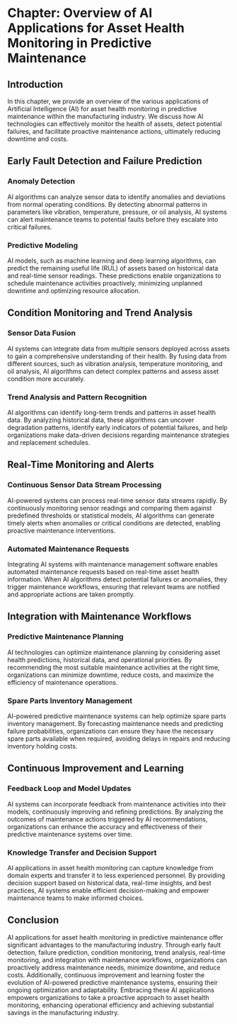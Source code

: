 Chapter: Overview of AI Applications for Asset Health Monitoring in Predictive Maintenance
==========================================================================================

Introduction
------------

In this chapter, we provide an overview of the various applications of Artificial Intelligence (AI) for asset health monitoring in predictive maintenance within the manufacturing industry. We discuss how AI technologies can effectively monitor the health of assets, detect potential failures, and facilitate proactive maintenance actions, ultimately reducing downtime and costs.

Early Fault Detection and Failure Prediction
--------------------------------------------

### Anomaly Detection

AI algorithms can analyze sensor data to identify anomalies and deviations from normal operating conditions. By detecting abnormal patterns in parameters like vibration, temperature, pressure, or oil analysis, AI systems can alert maintenance teams to potential faults before they escalate into critical failures.

### Predictive Modeling

AI models, such as machine learning and deep learning algorithms, can predict the remaining useful life (RUL) of assets based on historical data and real-time sensor readings. These predictions enable organizations to schedule maintenance activities proactively, minimizing unplanned downtime and optimizing resource allocation.

Condition Monitoring and Trend Analysis
---------------------------------------

### Sensor Data Fusion

AI systems can integrate data from multiple sensors deployed across assets to gain a comprehensive understanding of their health. By fusing data from different sources, such as vibration analysis, temperature monitoring, and oil analysis, AI algorithms can detect complex patterns and assess asset condition more accurately.

### Trend Analysis and Pattern Recognition

AI algorithms can identify long-term trends and patterns in asset health data. By analyzing historical data, these algorithms can uncover degradation patterns, identify early indicators of potential failures, and help organizations make data-driven decisions regarding maintenance strategies and replacement schedules.

Real-Time Monitoring and Alerts
-------------------------------

### Continuous Sensor Data Stream Processing

AI-powered systems can process real-time sensor data streams rapidly. By continuously monitoring sensor readings and comparing them against predefined thresholds or statistical models, AI algorithms can generate timely alerts when anomalies or critical conditions are detected, enabling proactive maintenance interventions.

### Automated Maintenance Requests

Integrating AI systems with maintenance management software enables automated maintenance requests based on real-time asset health information. When AI algorithms detect potential failures or anomalies, they trigger maintenance workflows, ensuring that relevant teams are notified and appropriate actions are taken promptly.

Integration with Maintenance Workflows
--------------------------------------

### Predictive Maintenance Planning

AI technologies can optimize maintenance planning by considering asset health predictions, historical data, and operational priorities. By recommending the most suitable maintenance activities at the right time, organizations can minimize downtime, reduce costs, and maximize the efficiency of maintenance operations.

### Spare Parts Inventory Management

AI-powered predictive maintenance systems can help optimize spare parts inventory management. By forecasting maintenance needs and predicting failure probabilities, organizations can ensure they have the necessary spare parts available when required, avoiding delays in repairs and reducing inventory holding costs.

Continuous Improvement and Learning
-----------------------------------

### Feedback Loop and Model Updates

AI systems can incorporate feedback from maintenance activities into their models, continuously improving and refining predictions. By analyzing the outcomes of maintenance actions triggered by AI recommendations, organizations can enhance the accuracy and effectiveness of their predictive maintenance systems over time.

### Knowledge Transfer and Decision Support

AI applications in asset health monitoring can capture knowledge from domain experts and transfer it to less experienced personnel. By providing decision support based on historical data, real-time insights, and best practices, AI systems enable efficient decision-making and empower maintenance teams to make informed choices.

Conclusion
----------

AI applications for asset health monitoring in predictive maintenance offer significant advantages to the manufacturing industry. Through early fault detection, failure prediction, condition monitoring, trend analysis, real-time monitoring, and integration with maintenance workflows, organizations can proactively address maintenance needs, minimize downtime, and reduce costs. Additionally, continuous improvement and learning foster the evolution of AI-powered predictive maintenance systems, ensuring their ongoing optimization and adaptability. Embracing these AI applications empowers organizations to take a proactive approach to asset health monitoring, enhancing operational efficiency and achieving substantial savings in the manufacturing industry.
